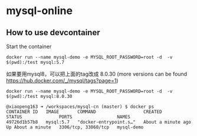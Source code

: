 # mysql-online
## How to use devcontainer


Start the container

```
docker run --name mysql-demo -e MYSQL_ROOT_PASSWORD=root -d  -v $(pwd):/test mysql:5.7
```

如果要用mysql8，可以把上面的tag改成 8.0.30 (more versions can be found  https://hub.docker.com/_/mysql/tags?page=1)

```
docker run --name mysql-demo -e MYSQL_ROOT_PASSWORD=root -d  -v $(pwd):/test mysql:8.0.30
```


```
@xiaopeng163 ➜ /workspaces/mysql-cn (master) $ docker ps
CONTAINER ID   IMAGE       COMMAND                  CREATED              STATUS              PORTS                 NAMES
49726d1b57b8   mysql:5.7   "docker-entrypoint.s…"   About a minute ago   Up About a minute   3306/tcp, 33060/tcp   mysql-demo
```
